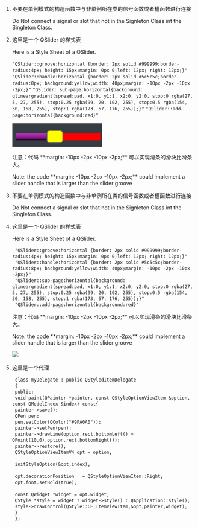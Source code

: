 1. 不要在单例模式的构造函数中与非单例所在类的信号函数或者槽函数进行连接<p> Do Not connect a signal or slot that not in the Signleton Class int the Singleton Class.<p>

2. 这里是一个 QSlider 的样式表<p>Here is a Style Sheet of a QSlider.<p>
  `"QSlider::groove:horizontal {border: 2px solid #999999;border-radius:4px; height: 15px;margin: 0px 0;left: 12px; right: 12px;}"`
	`"QSlider::handle:horizontal {border: 2px solid #5c5c5c;border-radius:8px; background:yellow;width: 40px;margin: -10px -2px -10px -2px;}"`
	`"QSlider::sub-page:horizontal{background: qlineargradient(spread:pad, x1:0, y1:1, x2:0, y2:0, stop:0 rgba(27, 5, 27, 255), stop:0.25 rgba(99, 20, 102, 255), stop:0.5 rgba(154, 30, 158, 255), stop:1 rgba(173, 57, 176, 255));}"`
	`"QSlider::add-page:horizontal{background:red}"`<p>
	![](image/QSliderStyleSheet.png)
	<p>注意：代码 **margin: -10px -2px -10px -2px;** 可以实现滑条的滑块比滑条大。
	<p>Note: the code **margin: -10px -2px -10px -2px;** could implement a slider handle that is larger than the slider groove
1. 不要在单例模式的构造函数中与非单例所在类的信号函数或者槽函数进行连接<p> Do Not connect a signal or slot that not in the Signleton Class int the Singleton Class.<p>

2. 这里是一个 QSlider 的样式表<p>Here is a Style Sheet of a QSlider.<p>

        "QSlider::groove:horizontal {border: 2px solid #999999;border-radius:4px; height: 15px;margin: 0px 0;left: 12px; right: 12px;}"
        "QSlider::handle:horizontal {border: 2px solid #5c5c5c;border-radius:8px; background:yellow;width: 40px;margin: -10px -2px -10px -2px;}"
        "QSlider::sub-page:horizontal{background: qlineargradient(spread:pad, x1:0, y1:1, x2:0, y2:0, stop:0 rgba(27, 5, 27, 255), stop:0.25 rgba(99, 20, 102, 255), stop:0.5 rgba(154, 30, 158, 255), stop:1 rgba(173, 57, 176, 255));}"
        "QSlider::add-page:horizontal{background:red}"

	<p>注意：代码 **margin: -10px -2px -10px -2px;** 可以实现滑条的滑块比滑条大。
	<p>Note: the code **margin: -10px -2px -10px -2px;** could implement a slider handle that is larger than the slider groove

	![](http://i.imgur.com/SlQigRU.png)

3. 这里是一个代理<p>
	
		class myDelegate : public QStyledItemDelegate
		{
		public:
		void paint(QPainter *painter, const QStyleOptionViewItem &option, const QModelIndex &index) const{
		painter->save();
		QPen pen;
		pen.setColor(QColor("#9FA0A0"));
		painter->setPen(pen);
		painter->drawLine(option.rect.bottomLeft() + QPoint(10,0),option.rect.bottomRight());
		painter->restore();   
		QStyleOptionViewItemV4 opt = option;
    
	    initStyleOption(&opt,index);
    
	    opt.decorationPosition   = QStyleOptionViewItem::Right;
	    opt.font.setBold(true);
    
	    const QWidget *widget = opt.widget;
	    QStyle *style = widget ? widget->style() : QApplication::style();
	    style->drawControl(QStyle::CE_ItemViewItem,&opt,painter,widget);
	    }
		};
	

